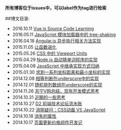 **所有博客位于issues中，可以label作为tag进行检索**

##博文目录:
- 2016.10.11 [Vue.js Source Code Learning](https://github.com/classicemi/blog/issues/16)
- 2016.05.11 [JavaScript 模块加载器中的 tree-shaking](https://github.com/classicemi/blog/issues/15)
- 2016.04.18 [Angular.js 异步执行相关方法实现](https://github.com/classicemi/blog/issues/14)
- 2015.11.05 [让函数进化](https://github.com/classicemi/blog/issues/13)
- 2015.05.26 [CSS 中的 Viewport Units](https://github.com/classicemi/blog/issues/12)
- 2015.04.29 [Node.js 自动猜单词程序的实现](https://github.com/classicemi/blog/issues/11)
- 2015.04.08 [JavaScript 中继承实现方式归纳](https://github.com/classicemi/blog/issues/10)
- 2015.01.30 [求到一系列坐标距离和最小坐标的实现](https://github.com/classicemi/blog/issues/8)
- 2014.12.08 [相等判断在underscore中的实现](https://github.com/classicemi/blog/issues/7)
- 2014.12.01 [随机排列数组在underscore的实现](https://github.com/classicemi/blog/issues/6)
- 2014.11.26 [苏宁V购总结，现有开发模式思考](https://github.com/classicemi/blog/blob/master/vgou.md)
- 2014.10.31 [近期的一些思考](https://github.com/classicemi/blog/issues/5)
- 2014.10.27 [D2 前端技术论坛流水账](https://github.com/classicemi/blog/issues/4)
- 2014.10.22 [消除疑问：CSS动画 VS JavaScript](https://github.com/classicemi/blog/issues/3)
- 2014.10.18 [消失的属性](https://github.com/classicemi/blog/issues/2)
- 2014.10.17 [页面更新价格组件开发记](https://github.com/classicemi/blog/issues/1)
